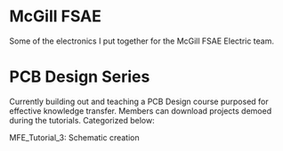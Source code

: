 # McGill FSAE
Some of the electronics I put together for the McGill FSAE Electric team.

# PCB Design Series
Currently building out and teaching a PCB Design course purposed for effective knowledge transfer. 
Members can download projects demoed during the tutorials. Categorized below:

MFE_Tutorial_3: Schematic creation
